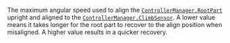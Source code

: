 The maximum angular speed used to align the
[`ControllerManager.RootPart`](https://create.roblox.com/docs/reference/engine/classes/ControllerManager#RootPart) upright and aligned to the
[`ControllerManager.ClimbSensor`](https://create.roblox.com/docs/reference/engine/classes/ControllerManager#ClimbSensor). A lower value means it
takes longer for the root part to recover to the align position when
misaligned. A higher value results in a quicker recovery.